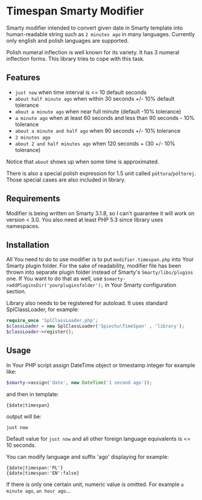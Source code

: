 # Timespan Smarty Modifier

Smarty modifier intended to convert given date in Smarty template into human-readable string such as `2 minutes ago` in many languages.
Currently only english and polish languages are supported.

Polish numeral inflection is well known for its variety. It has 3 numeral inflection forms. This library tries to cope with this task.

## Features

* `just now` when time interval is <= 10 default seconds
* `about half minute ago` when within 30 seconds +/- 10% default tolerance
* `about a minute ago` when near full minute (default -10% tolerance)
* `a minute ago` when at least 60 seconds and less than 90 seconds - 10% tolerance
* `about a minute and half ago` when 90 seconds +/- 10% tolerance
* `2 minutes ago`
* `about 2 and half minutes ago` when 120 seconds + (30 +/- 10% tolerance)

Notice that `about` shows up when some time is approximated.

There is also a special polish expression for 1.5 unit called `półtora`/`półtorej`. Those special cases are also included in library.                                                                                 

## Requirements

Modifier is being written on Smarty 3.1.8, so I can't guarantee it will work on version < 3.0.
You also need at least PHP 5.3 since library uses namespaces.

## Installation

All You need to do to use modifier is to put `modifier.timespan.php` into Your Smarty plugin folder.
For the sake of readability, modifier file has been thrown into separate plugin folder instead of Smarty's `Smarty/libs/plugins` one. If You want to do that as well, use `$smarty->addPluginsDir('yourpluginsfolder');` in Your Smarty configuration section.

Library also needs to be registered for autoload. It uses standard SplClassLoader, for example:

```php
require_once 'SplClassLoader.php';
$classLoader = new SplClassLoader('Spiechu\TimeSpan' , 'library');
$classLoader->register();
```

## Usage

In Your PHP script assign DateTime object or timestamp integer for example like:

```php
$smarty->assign('date', new DateTime('1 second ago'));
```

and then in template:

    {$date|timespan}

output will be:

    just now
    
Default value for `just now` and all other foreign language equivalents is <= 10 seconds.

You can modify language and suffix 'ago' displaying for example:

    {$date|timespan:'PL'}
    {$date|timespan:'EN':false}
    
If there is only one certain unit, numeric value is omitted. For example `a minute ago`, `an hour ago`...

